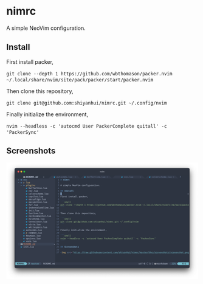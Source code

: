 # nimrc

A simple NeoVim configuration.

## Install

First install packer,

```shell
git clone --depth 1 https://github.com/wbthomason/packer.nvim ~/.local/share/nvim/site/pack/packer/start/packer.nvim
```

Then clone this repository,

```shell
git clone git@github.com:shiyanhui/nimrc.git ~/.config/nvim
```

Finally initialize the environment,

```shell
nvim --headless -c 'autocmd User PackerComplete quitall' -c 'PackerSync'
```

## Screenshots

<img src='https://raw.githubusercontent.com/shiyanhui/nimrc/master/doc/screenshots/screenshot.png' width='800'>
